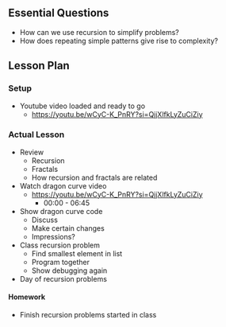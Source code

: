 ## Essential Questions

- How can we use recursion to simplify problems?
- How does repeating simple patterns give rise to complexity?

## Lesson Plan

### Setup

- Youtube video loaded and ready to go
    - https://youtu.be/wCyC-K_PnRY?si=QjjXlfkLyZuCiZiy

### Actual Lesson

- Review
    - Recursion
    - Fractals
    - How recursion and fractals are related
- Watch dragon curve video
    - https://youtu.be/wCyC-K_PnRY?si=QjjXlfkLyZuCiZiy
        - 00:00 - 06:45
- Show dragon curve code
    - Discuss
    - Make certain changes
    - Impressions?
- Class recursion problem
    - Find smallest element in list
    - Program together
    - Show debugging again
- Day of recursion problems

#### Homework

- Finish recursion problems started in class
